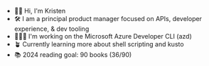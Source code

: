 - 👋🏻 Hi, I'm Kristen
- 🛠️ I am a principal product manager focused on APIs, developer experience, & dev tooling
- 👩🏻‍💻 I'm working on the Microsoft Azure Developer CLI (azd)
- 🪴 Currently learning more about shell scripting and kusto
- 📚 2024 reading goal: 90 books (36/90)
